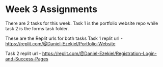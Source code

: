 # Week 3 Assignments

There are 2 tasks for this week. Task 1 is the portfolio website repo while task 2 is the forms task folder.

These are the Replit urls for both tasks
Task 1 replit url - https://replit.com/@Daniel-Ezekiel/Portfolio-Website

Task 2 replit url - https://replit.com/@Daniel-Ezekiel/Registration-Login-and-Success-Pages